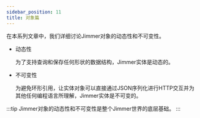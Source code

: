 ```yaml
---
sidebar_position: 11
title: 对象篇
---
```


在本系列文章中，我们详细讨论Jimmer对象的动态性和不可变性。

-   动态性

    为了支持查询和保存任何形状的数据结构，Jimmer实体是动态的。

-   不可变性

    为避免环形引用，让实体对象可以直接通过JSON序列化进行HTTP交互并为其他任何编程语言所理解，Jimmer实体是不可变的。

:::tip
Jimmer对象的动态性和不可变性是整个Jimmer世界的底层基础。
:::